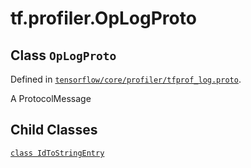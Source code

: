 <div itemscope itemtype="http://developers.google.com/ReferenceObject">
<meta itemprop="name" content="tf.profiler.OpLogProto" />
<meta itemprop="path" content="Stable" />
<meta itemprop="property" content="IdToStringEntry"/>
</div>

# tf.profiler.OpLogProto

## Class `OpLogProto`





Defined in [`tensorflow/core/profiler/tfprof_log.proto`](https://www.tensorflow.org/code/tensorflow/core/profiler/tfprof_log.proto).

A ProtocolMessage

## Child Classes
[`class IdToStringEntry`](../../tf/profiler/OpLogProto/IdToStringEntry.md)

